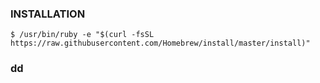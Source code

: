 ### INSTALLATION

    $ /usr/bin/ruby -e "$(curl -fsSL https://raw.githubusercontent.com/Homebrew/install/master/install)"

### dd
